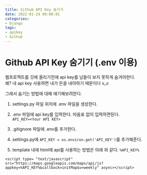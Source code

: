 ```yaml
---
title: Github API Key 숨기기
date: 2022-01-24 00:00:01
categories:
- Django
tags:
- apikey
- Github
---
```


# Github API Key 숨기기 (.env 이용)
웹프로젝트를 깃에 올리기전에 api key를 남들이 보지 못하게 숨겨야한다.<br>
왜? 내 api key 사용하면 내가 돈을 내야하기 때문이다 ಠ_ಠ

그래서 숨기는 방법에 대해 얘기해보려한다. 

1. settings.py 파일 위치에 .env 파일을 생성한다.

2. .env 파일에 api key를 입력한다. 따옴표 없이 입력하면된다. <br>`API_KEY=<Your API KEY>`

3. .gitignore 파일에 .env를 추가한다.

4. settings.py에 `API_KEY = os.environ.get('API_KEY')`를 추가해준다.

5. template 내에 html에 api를 사용하는 방법은 아래 와 같다. `%API_KEY%` 

```Django
<script type= "text/javascript" src="https://maps.googleapis.com/maps/api/js?appkey=%API_KEY%&callback=initMap&v=weekly" async></script>

```
